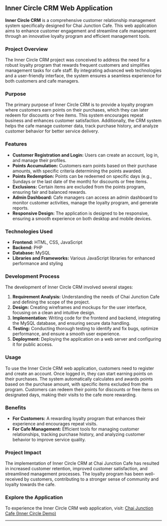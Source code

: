 ## Inner Circle CRM Web Application

**Inner Circle CRM** is a comprehensive customer relationship management system specifically designed for Chai Junction Cafe. This web application aims to enhance customer engagement and streamline cafe management through an innovative loyalty program and efficient management tools.

### Project Overview

The Inner Circle CRM project was conceived to address the need for a robust loyalty program that rewards frequent customers and simplifies management tasks for cafe staff. By integrating advanced web technologies and a user-friendly interface, the system ensures a seamless experience for both customers and cafe managers.

### Purpose

The primary purpose of Inner Circle CRM is to provide a loyalty program where customers earn points on their purchases, which they can later redeem for discounts or free items. This system encourages repeat business and enhances customer satisfaction. Additionally, the CRM system helps the cafe manage customer data, track purchase history, and analyze customer behavior for better service delivery.

### Features

- **Customer Registration and Login:** Users can create an account, log in, and manage their profiles.
- **Points Accumulation:** Customers earn points based on their purchase amounts, with specific criteria determining the points awarded.
- **Points Redemption:** Points can be redeemed on specific days (e.g., Sundays or the last date of the month) for discounts or free items.
- **Exclusions:** Certain items are excluded from the points program, ensuring fair and balanced rewards.
- **Admin Dashboard:** Cafe managers can access an admin dashboard to monitor customer activities, manage the loyalty program, and generate reports.
- **Responsive Design:** The application is designed to be responsive, ensuring a smooth experience on both desktop and mobile devices.

### Technologies Used

- **Frontend:** HTML, CSS, JavaScript
- **Backend:** PHP
- **Database:** MySQL
- **Libraries and Frameworks:** Various JavaScript libraries for enhanced performance and styling

### Development Process

The development of Inner Circle CRM involved several stages:

1. **Requirement Analysis:** Understanding the needs of Chai Junction Cafe and defining the scope of the project.
2. **Design:** Creating wireframes and mockups for the user interface, focusing on a clean and intuitive design.
3. **Implementation:** Writing code for the frontend and backend, integrating the MySQL database, and ensuring secure data handling.
4. **Testing:** Conducting thorough testing to identify and fix bugs, optimize performance, and ensure a smooth user experience.
5. **Deployment:** Deploying the application on a web server and configuring it for public access.

### Usage

To use the Inner Circle CRM web application, customers need to register and create an account. Once logged in, they can start earning points on their purchases. The system automatically calculates and awards points based on the purchase amount, with specific items excluded from the program. Customers can redeem their points for discounts or free items on designated days, making their visits to the cafe more rewarding.

### Benefits

- **For Customers:** A rewarding loyalty program that enhances their experience and encourages repeat visits.
- **For Cafe Management:** Efficient tools for managing customer relationships, tracking purchase history, and analyzing customer behavior to improve service quality.

### Project Impact

The implementation of Inner Circle CRM at Chai Junction Cafe has resulted in increased customer retention, improved customer satisfaction, and streamlined management processes. The loyalty program has been well-received by customers, contributing to a stronger sense of community and loyalty towards the cafe.

### Explore the Application

To experience the Inner Circle CRM web application, visit: [Chai Junction Cafe (Inner Circle Demo)](https://chaijunctioncafe.000webhostapp.com)

---

